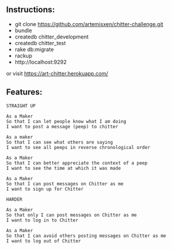 
Instructions:
------

* git clone https://github.com/artemisxen/chitter-challenge.git
* bundle
* createdb chitter_development
* createdb chitter_test
* rake db:migrate
* rackup
* http://localhost:9292


or visit https://art-chitter.herokuapp.com/

Features:
-------
```
STRAIGHT UP

As a Maker
So that I can let people know what I am doing  
I want to post a message (peep) to chitter

As a maker
So that I can see what others are saying  
I want to see all peeps in reverse chronological order

As a Maker
So that I can better appreciate the context of a peep
I want to see the time at which it was made

As a Maker
So that I can post messages on Chitter as me
I want to sign up for Chitter

HARDER

As a Maker
So that only I can post messages on Chitter as me
I want to log in to Chitter

As a Maker
So that I can avoid others posting messages on Chitter as me
I want to log out of Chitter

```
